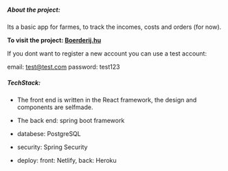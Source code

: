 
##### About the project:

Its a basic app for farmes, to track the incomes, costs and orders (for now). 

<b>To visit the project: <a href="https://boerderij.hu" />Boerderij.hu </a> </b>

If you dont want to register a new account you can use a test account:

email: test@test.com
password: test123





##### TechStack: 

- The front end is written in the React framework, the design and components are selfmade.

- The back end: spring boot framework

- databese: PostgreSQL
- security: Spring Security
- deploy: front: Netlify, back: Heroku
